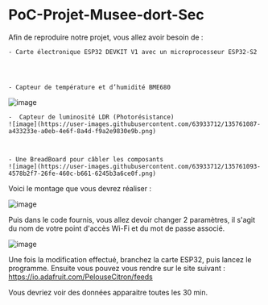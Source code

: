 # PoC-Projet-Musee-dort-Sec


Afin de reproduire notre projet, vous allez avoir besoin de :


    - Carte électronique ESP32 DEVKIT V1 avec un microprocesseur ESP32-S2
    


 
    - Capteur de température et d’humidité BME680 
   ![image](https://user-images.githubusercontent.com/63933712/135760993-3ef18748-6ff0-48ea-bbe2-77673b6087d2.png)

    
    -  Capteur de luminosité LDR (Photorésistance) 
    ![image](https://user-images.githubusercontent.com/63933712/135761087-a433233e-a0eb-4e6f-8a4d-f9a2e9830e9b.png)



    - Une BreadBoard pour câbler les composants
    ![image](https://user-images.githubusercontent.com/63933712/135761093-4578b2f7-26fe-460c-b661-6245b3a6ce0f.png)





Voici le montage que vous devrez réaliser :

![image](https://user-images.githubusercontent.com/63933712/135760741-20b1009e-1b71-4324-859b-743405da8bcf.png)

Puis dans le code fournis, vous allez devoir changer 2 paramètres, il s'agit du nom de votre point d'accès Wi-Fi et du mot de passe associé.

![image](https://user-images.githubusercontent.com/63933712/135761128-c98f5d52-db42-470c-b28d-c1ee874503c6.png)

Une fois la modification effectué, branchez la carte ESP32, puis lancez le programme. Ensuite vous pouvez vous rendre sur le site suivant : 
https://io.adafruit.com/PelouseCitron/feeds 

Vous devriez voir des données apparaitre toutes les 30 min.





